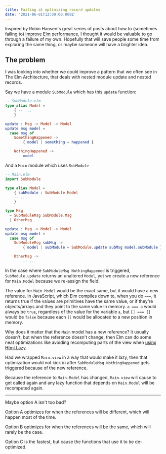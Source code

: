```yaml
---
title: Failing at optimizing record updates
date: '2021-06-01T12:00:00.000Z'
---
```


Inspired by Robin Hansen's great series of posts about how to (sometimes failing to) [improve Elm performance](https://blogg.bekk.no/successes-and-failures-in-optimizing-elms-runtime-performance-c8dc88f4e623),
I thought it would be valuable to go through a failure of my own. Hopefully that will save people some time from exploring the same thing, or maybe someone will have a brighter idea. 

## The problem

I was looking into whether we could improve a pattern that we often see in The Elm Architecture, that deals with nested
module update and nested records.

Say we have a module `SubModule` which has this `update` function:

```elm
-- SubModule.elm
type alias Model =
    { -- ...
    }

update : Msg -> Model -> Model
update msg model =
  case msg of
    SomethingHappened ->
        { model | something = happened }

    NothingHappened ->
        model
```

And a `Main` module which uses `SubModule`

```elm
-- Main.elm
import SubModule

type alias Model =
    { subModule : SubModule.Model
    -- ...
    }

type Msg
  = SubModuleMsg SubModule.Msg
  | OtherMsg

update : Msg -> Model -> Model
update msg model =
  case msg of
    SubModuleMsg subMsg ->
        { model | subModule = SubModule.update subMsg model.subModule }

    OtherMsg ->
        -- ...
```

In the case where `SubModuleMsg NothingHappened` is triggered, `SubModule.update` returns an unaltered `Model`, yet we create a new reference for `Main.Model` because we re-assign the field.

The value for `Main.Model` would be the exact same, but it would have a new reference. In JavaScript, which Elm compiles
down to, when you do `===`, it returns true if the values are primitives have the same value, or if they're
objects/arrays and they point to the same value in memory. `a === a` would always be `true`, regardless of the value for
the variable `a`, but `[] === []` would be `false` because each `[]` would be allocated to a new position in memory.

Why does it matter that the `Main` model has a new reference? It usually doesn't, but when the reference doesn't change,
then Elm can do some neat optimizations like avoiding recomputing parts of the view when [using Html.Lazy](https://guide.elm-lang.org/optimization/lazy.html).

Had we wrapped `Main.view` in a way that would make it lazy, then that optimization would not kick in after `SubModuleMsg NothingHappened` gets triggered because of the new reference.

Because the reference to `Main.Model` has changed, `Main.view` will cause to get called again and any lazy function that depends on `Main.Model` will be recomputed again.

----


Maybe option A isn't too bad?

Option A optimizes for when the references will be different, which will happen most of the time.

Option B optimizes for when the references will be the same, which will rarely be the case.

Option C is the fastest, but cause the functions that use it to be de-optimized.